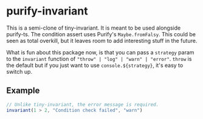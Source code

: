 # purify-invariant

This is a semi-clone of tiny-invariant. It is meant to be used alongside purify-ts. The condition assert uses Purify's `Maybe.fromFalsy`. This could be seen as total overkill, but it leaves room to add interesting stuff in the future.

What is fun about this package now, is that you can pass a `strategy` param to the `invariant` function of `"throw" | "log" | "warn" | "error"`. `throw` is the default but if you just want to use `console.${strategy}`, it's easy to switch up.

## Example

```ts
// Unlike tiny-invariant, the error message is required.
invariant(1 > 2, "Condition check failed", "warn")
```
